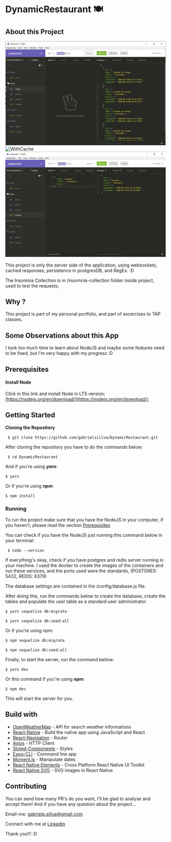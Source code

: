 # DynamicRestaurant 🍽


## About this Project

![WithoutCache](/assets/WithoutCache.jpeg)
![WithCache](/assets/app-preview/WithCache.jpeg)
![CreateNewItem](/assets/CreateItem.jpeg)

This project is only the server side of the application, using websockets, cached responses, persistence in postgresDB, and RegEx. :D

The Insomnia Collection is in /insomnia-collection folder inside project, used to test the requests;

## Why ?

This project is part of my personal portfolio, and part of excercises to TAP classes.

## Some Observations about this App

I took too much time to learn about NodeJS and maybe some features need to be fixed, but I'm very happy with my progress :D

## Prerequisites

#### Install Node
Click in this link and install Node in LTS version: [https://nodejs.org/en/download/](https://nodejs.org/en/download/);

## Getting Started

**Cloning the Repository**

```
 $ git clone https://github.com/gabrielsiilva/DynamicRestaurant.git

```

After cloning the repository you have to do the commands below:

```
 $ cd DynamicRestaurant

```

And if you're using  _**yarn**_:

```
$ yarn

```

Or if you're using  _**npm**_:

```
$ npm install
```

### Running

To run the project make sure that you have the NodeJS in your computer, if you haven't, please read the section  [Prerequisites](https://github.com/gabrielsiilva/DynamicRestaurant/tree/master#prerequisites)

You can check if you have the NodeJS just running this command below in your terminal:

```
 $ node --version

```

If everything's okay, check if you have postgres and redis server running in your machine.
I used the docker to create the images of the containers and run these services,
and the ports used were the standards, (POSTGRES: 5432, REDIS: 6379)

The database settings are contained in the /config/database.js file.

After doing this, run the commands below to create the database, create the tables and populate the user table as a standard user administrator.

```
$ yarn sequelize db:migrate

```

```
$ yarn sequelize db:seed:all

```

Or if you're using npm:

```
$ npm sequelize db:migrate

```

```
$ npm sequelize db:seed:all

```

Finally, to start the server, run the command bellow:

```
$ yarn dev

```

Or this command if you're using  _**npm**_:

```
$ npm dev

```

This will start the server for you.


## Build with
- [OpenWeatherMap]([https://openweathermap.org/forecast5](https://openweathermap.org/forecast5)) - API for search weather informations
-   [React-Native](https://facebook.github.io/react-native/)  - Build the native app using JavaScript and React
-   [React-Navigation](https://reactnavigation.org/docs/en/getting-started.html)  - Router
- [Axios](https://github.com/axios/axios) - HTTP Client
- [Styled-Components](https://www.styled-components.com/) - Styles
- [Expo-CLI]([https://docs.expo.io/versions/latest/workflow/expo-cli/](https://docs.expo.io/versions/latest/workflow/expo-cli/)) - Command line app
- [Moment.js]([https://momentjs.com/](https://momentjs.com/)) - Manipulate dates
- [React Native Elements]([https://react-native-elements.github.io/react-native-elements/](https://react-native-elements.github.io/react-native-elements/)) - Cross Platform React Native UI Toolkit
- [React Native SVG]([https://github.com/react-native-community/react-native-svg](https://github.com/react-native-community/react-native-svg)) - SVG images in React Native


## Contributing

You can send how many PR's do you want, I'll be glad to analyse and accept them! And if you have any question about the project...

Email-me:  [gabrielp.siilva@gmail.com](mailto:gabrielp.siilva@gmail.com)

Connect with me at  [LinkedIn](https://www.linkedin.com/in/gabrielsiilva/)

Thank you!!! :D
